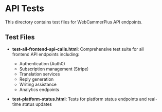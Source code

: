 # API Tests

This directory contains test files for WebCammerPlus API endpoints.

## Test Files

- **test-all-frontend-api-calls.html**: Comprehensive test suite for all frontend API endpoints including:
  - Authentication (Auth0)
  - Subscription management (Stripe)
  - Translation services
  - Reply generation
  - Writing assistance
  - Analytics endpoints

- **test-platform-status.html**: Tests for platform status endpoints and real-time status updates